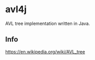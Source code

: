 # avl4j

AVL tree implementation written in Java.

## Info

https://en.wikipedia.org/wiki/AVL_tree

